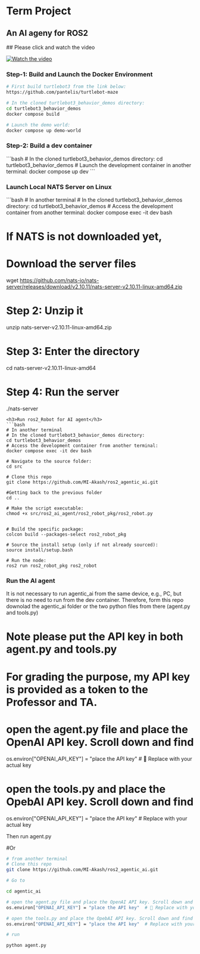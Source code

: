 <h1>Term Project</h1>

<h2>An AI ageny for ROS2</h2>
## Please click and watch the video

[![Watch the video](https://img.youtube.com/vi/XA_JoImn5PI/0.jpg)](https://www.youtube.com/watch?v=XA_JoImn5PI)




<h3>Step-1: Build and Launch the Docker Environment</h3>

```bash
# First build turtlebot3 from the link below:
https://github.com/pantelis/turtlebot-maze

# In the cloned turtlebot3_behavior_demos directory:
cd turtlebot3_behavior_demos
docker compose build

# Launch the demo world:
docker compose up demo-world

```


<h3>Step-2: Build a dev container</h3>
```bash
# In the cloned turtlebot3_behavior_demos directory:
cd turtlebot3_behavior_demos
# Launch the development container in another terminal:
docker compose up dev
```



<h3>Launch Local NATS Server on Linux</h3> 
```bash 
# In another terminal 
# In the cloned turtlebot3_behavior_demos directory:
cd turtlebot3_behavior_demos
# Access the development container from another terminal:
docker compose exec -it dev bash

# If NATS is not downloaded yet, 
# Download the server files 
wget https://github.com/nats-io/nats-server/releases/download/v2.10.11/nats-server-v2.10.11-linux-amd64.zip

# Step 2: Unzip it
unzip nats-server-v2.10.11-linux-amd64.zip

# Step 3: Enter the directory
cd nats-server-v2.10.11-linux-amd64
# Step 4: Run the server
./nats-server
```
<h3>Run ros2_Robot for AI agent</h3> 
```bash 
# In another terminal 
# In the cloned turtlebot3_behavior_demos directory:
cd turtlebot3_behavior_demos
# Access the development container from another terminal:
docker compose exec -it dev bash

# Navigate to the source folder:
cd src

# Clone this repo 
git clone https://github.com/MI-Akash/ros2_agentic_ai.git

#Getting back to the previous folder
cd ..

# Make the script executable:
chmod +x src/ros2_ai_agent/ros2_robot_pkg/ros2_robot.py


# Build the specific package:
colcon build --packages-select ros2_robot_pkg

# Source the install setup (only if not already sourced):
source install/setup.bash

# Run the node:
ros2 run ros2_robot_pkg ros2_robot
```
<h3>Run the AI agent</h3> 
It is not necessary to run agentic_ai from the same device, e.g., PC, but there is no need to run from the dev container. 
Therefore, form this repo downolad the agentic_ai folder or the two python files from there (agent.py and tools.py)

# Note please put the API key in both agent.py and tools.py
# For grading the purpose, my API key is provided as a token to the Professor and TA. 
# open the agent.py file and place the OpenAI API key. Scroll down and find
os.environ["OPENAI_API_KEY"] = "place the API key"  # 🔐 Replace with your actual key

# open the tools.py and place the OpebAI API key. Scroll down and find 
os.environ["OPENAI_API_KEY"] = "place the API key"  # Replace with your actual key

Then run agent.py 



#Or
``` bash
# from another terminal 
# Clone this repo 
git clone https://github.com/MI-Akash/ros2_agentic_ai.git

# Go to

cd agentic_ai

# open the agent.py file and place the OpenAI API key. Scroll down and find
os.environ["OPENAI_API_KEY"] = "place the API key"  # 🔐 Replace with your actual key

# open the tools.py and place the OpebAI API key. Scroll down and find 
os.environ["OPENAI_API_KEY"] = "place the API key"  # Replace with your actual key

# run

python agent.py

```
